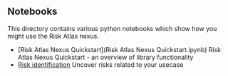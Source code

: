 ## Notebooks

This directory contains various python notebooks which show how you might use the Risk Atlas nexus.

- [Risk Atlas Nexus Quickstart](Risk Atlas Nexus Quickstart.ipynb) Risk Atlas Nexus Quickstart - an overview of library functionality
- [Risk identification](risk_identification.ipynb) Uncover risks related to your usecase
